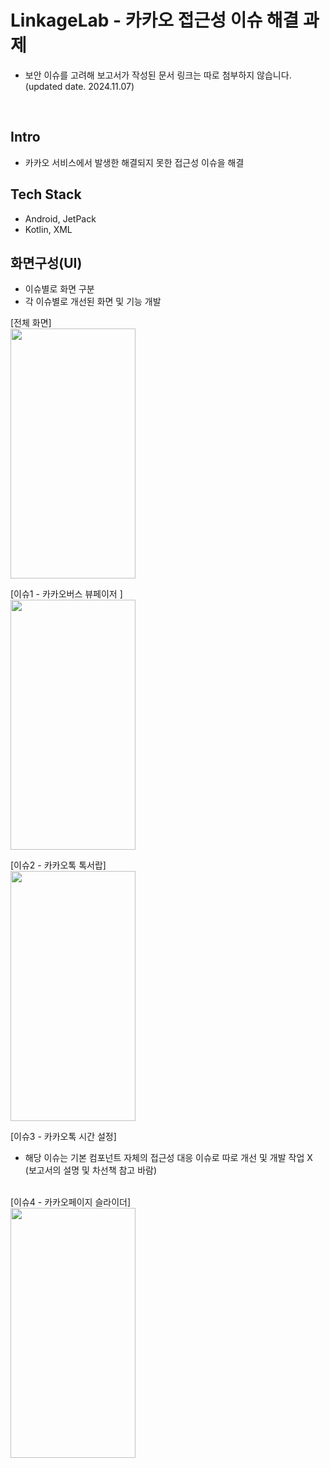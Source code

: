 # LinkageLab - 카카오 접근성 이슈 해결 과제 
* 보안 이슈를 고려해 보고서가 작성된 문서 링크는 따로 첨부하지 않습니다.
(updated date. 2024.11.07)
</br>

## Intro
- 카카오 서비스에서 발생한 해결되지 못한 접근성 이슈을 해결

## Tech Stack
- Android, JetPack
- Kotlin, XML


## 화면구성(UI)
- 이슈별로 화면 구분
- 각 이슈별로 개선된 화면 및 기능 개발 

[전체 화면]</br>
<img src="https://github.com/user-attachments/assets/56006b00-7f06-4f24-a2ab-e152def7192c" width="200" height="400"/>

[이슈1 - 카카오버스 뷰페이저 ]</br>
<img src="https://github.com/user-attachments/assets/30680fc9-5e29-44bc-a654-9407ffca778b" width="200" height="400"/>


[이슈2 - 카카오톡 톡서랍]</br>
<img src="https://github.com/user-attachments/assets/504b13b2-4dcd-4383-87f5-6eee5c48d889" width="200" height="400"/>


[이슈3 - 카카오톡 시간 설정]</br>
* 해당 이슈는 기본 컴포넌트 자체의 접근성 대응 이슈로 따로 개선 및 개발 작업 X (보고서의 설명 및 차선책 참고 바람)
</br>
[이슈4 - 카카오페이지 슬라이더]</br>
<img src="https://github.com/user-attachments/assets/b315ee3b-dd21-4b18-adee-e5608fd97ea8" width="200" height="400"/>

